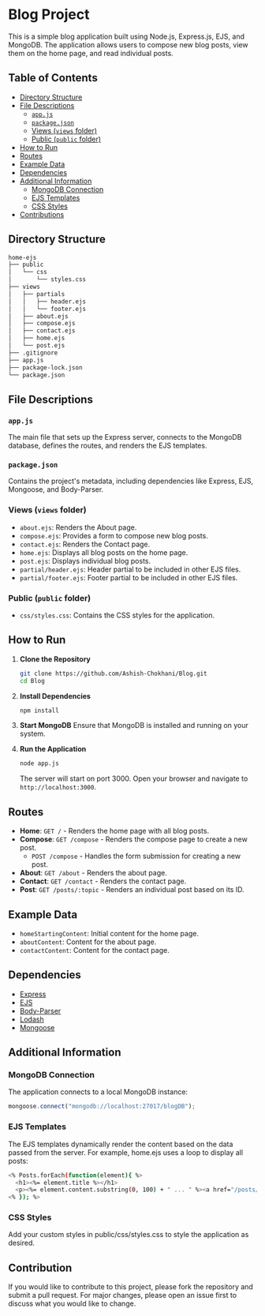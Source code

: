 # Blog Project

This is a simple blog application built using Node.js, Express.js, EJS, and MongoDB. The application allows users to compose new blog posts, view them on the home page, and read individual posts.

## Table of Contents
- [Directory Structure](#directory-structure)
- [File Descriptions](#file-descriptions)
  - [`app.js`](#appjs)
  - [`package.json`](#packagejson)
  - [Views (`views` folder)](#views-views-folder)
  - [Public (`public` folder)](#public-public-folder)
- [How to Run](#how-to-run)
- [Routes](#routes)
- [Example Data](#example-data)
- [Dependencies](#dependencies)
- [Additional Information](#additional-information)
  - [MongoDB Connection](#mongodb-connection)
  - [EJS Templates](#ejs-templates)
  - [CSS Styles](#css-styles)
- [Contributions](#contributions)

## Directory Structure

```bash
home-ejs
├── public
│   └── css
│       └── styles.css
├── views
│   ├── partials
│   │   ├── header.ejs
│   │   └── footer.ejs
│   ├── about.ejs
│   ├── compose.ejs
│   ├── contact.ejs
│   ├── home.ejs
│   └── post.ejs
├── .gitignore
├── app.js
├── package-lock.json
└── package.json
```

## File Descriptions

### `app.js`
The main file that sets up the Express server, connects to the MongoDB database, defines the routes, and renders the EJS templates.

### `package.json`
Contains the project's metadata, including dependencies like Express, EJS, Mongoose, and Body-Parser.

### Views (`views` folder)
- `about.ejs`: Renders the About page.
- `compose.ejs`: Provides a form to compose new blog posts.
- `contact.ejs`: Renders the Contact page.
- `home.ejs`: Displays all blog posts on the home page.
- `post.ejs`: Displays individual blog posts.
- `partial/header.ejs`: Header partial to be included in other EJS files.
- `partial/footer.ejs`: Footer partial to be included in other EJS files.

### Public (`public` folder)
- `css/styles.css`: Contains the CSS styles for the application.

## How to Run

1. **Clone the Repository**
    ```bash
    git clone https://github.com/Ashish-Chokhani/Blog.git
    cd Blog
    ```

2. **Install Dependencies**
    ```bash
    npm install
    ```

3. **Start MongoDB**
    Ensure that MongoDB is installed and running on your system.

4. **Run the Application**
    ```bash
    node app.js
    ```
    The server will start on port 3000. Open your browser and navigate to `http://localhost:3000`.

## Routes

- **Home**: `GET /` - Renders the home page with all blog posts.
- **Compose**: `GET /compose` - Renders the compose page to create a new post.
  - `POST /compose` - Handles the form submission for creating a new post.
- **About**: `GET /about` - Renders the about page.
- **Contact**: `GET /contact` - Renders the contact page.
- **Post**: `GET /posts/:topic` - Renders an individual post based on its ID.

## Example Data

- `homeStartingContent`: Initial content for the home page.
- `aboutContent`: Content for the about page.
- `contactContent`: Content for the contact page.

## Dependencies

- [Express](https://www.npmjs.com/package/express)
- [EJS](https://www.npmjs.com/package/ejs)
- [Body-Parser](https://www.npmjs.com/package/body-parser)
- [Lodash](https://www.npmjs.com/package/lodash)
- [Mongoose](https://www.npmjs.com/package/mongoose)

## Additional Information

### MongoDB Connection

The application connects to a local MongoDB instance:
```javascript
mongoose.connect("mongodb://localhost:27017/blogDB");
```

### EJS Templates
The EJS templates dynamically render the content based on the data passed from the server. For example, home.ejs uses a loop to display all posts:

```bash
<% Posts.forEach(function(element){ %>
  <h1><%= element.title %></h1>
  <p><%= element.content.substring(0, 100) + " ... " %><a href="/posts/<%= element._id %>">Read More</a></p>
<% }); %>
```

### CSS Styles
Add your custom styles in public/css/styles.css to style the application as desired.

## Contribution
If you would like to contribute to this project, please fork the repository and submit a pull request. For major changes, please open an issue first to discuss what you would like to change.


